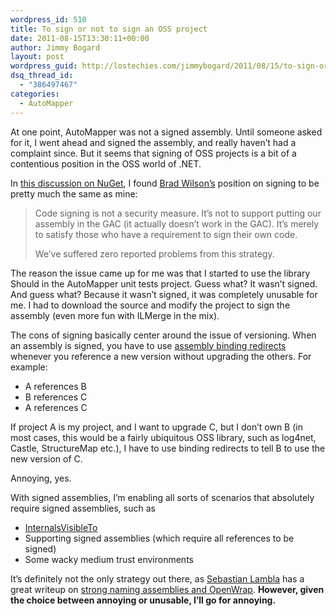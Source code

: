 ```yaml
---
wordpress_id: 510
title: To sign or not to sign an OSS project
date: 2011-08-15T13:30:11+00:00
author: Jimmy Bogard
layout: post
wordpress_guid: http://lostechies.com/jimmybogard/2011/08/15/to-sign-or-not-to-sign-an-oss-project/
dsq_thread_id:
  - "386497467"
categories:
  - AutoMapper
---
```

At one point, AutoMapper was not a signed assembly. Until someone asked for it, I went ahead and signed the assembly, and really haven’t had a complaint since. But it seems that signing of OSS projects is a bit of a contentious position in the OSS world of .NET.

In [this discussion on NuGet](http://nuget.codeplex.com/discussions/247827), I found [Brad Wilson’s](http://bradwilson.typepad.com/) position on signing to be pretty much the same as mine:

> Code signing is not a security measure. It&#8217;s not to support putting our assembly in the GAC (it actually doesn&#8217;t work in the GAC). It&#8217;s merely to satisfy those who have a requirement to sign their own code. 
> 
> We&#8217;ve suffered zero reported problems from this strategy.

The reason the issue came up for me was that I started to use the library Should in the AutoMapper unit tests project. Guess what? It wasn’t signed. And guess what? Because it wasn’t signed, it was completely unusable for me. I had to download the source and modify the project to sign the assembly (even more fun with ILMerge in the mix). 

The cons of signing basically center around the issue of versioning. When an assembly is signed, you have to use [assembly binding redirects](http://msdn.microsoft.com/en-us/library/433ysdt1.aspx) whenever you reference a new version without upgrading the others. For example: 

  * A references B
  * B references C
  * A references C

If project A is my project, and I want to upgrade C, but I don’t own B (in most cases, this would be a fairly ubiquitous OSS library, such as log4net, Castle, StructureMap etc.), I have to use binding redirects to tell B to use the new version of C.

Annoying, yes.

With signed assemblies, I’m enabling all sorts of scenarios that absolutely require signed assemblies, such as

  * [InternalsVisibleTo](http://msdn.microsoft.com/en-us/library/system.runtime.compilerservices.internalsvisibletoattribute.aspx)
  * Supporting signed assemblies (which require all references to be signed)
  * Some wacky medium trust environments

It’s definitely not the only strategy out there, as [Sebastian Lambla](http://codebetter.com/sebastienlambla/) has a great writeup on [strong naming assemblies and OpenWrap](http://codebetter.com/sebastienlambla/2011/01/05/strong-naming-assemblies-and-openwrap/). **However, given the choice between annoying or unusable, I’ll go for annoying.**